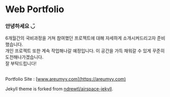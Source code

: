 # Web Portfolio  

### **안녕하세요 ◡̈**
6개월간의 국비과정을 거쳐 참여했던 프로젝트에 대해 자세하게 소개시켜드리고자 준비했습니다.  
개인 프로젝트 또한 계속 작업해나갈 예정입니다. 이 공간을 가득 채워갈 수 있게 꾸준히 도전해나가겠습니다.  
 잘 부탁드립니다!  
<br>

Portfolio Site : [www.areumyy.com](https://areumyy.com)  

Jekyll theme is forked from [ndrewtl/airspace-jekyll](https://github.com/ndrewtl/airspace-jekyll).